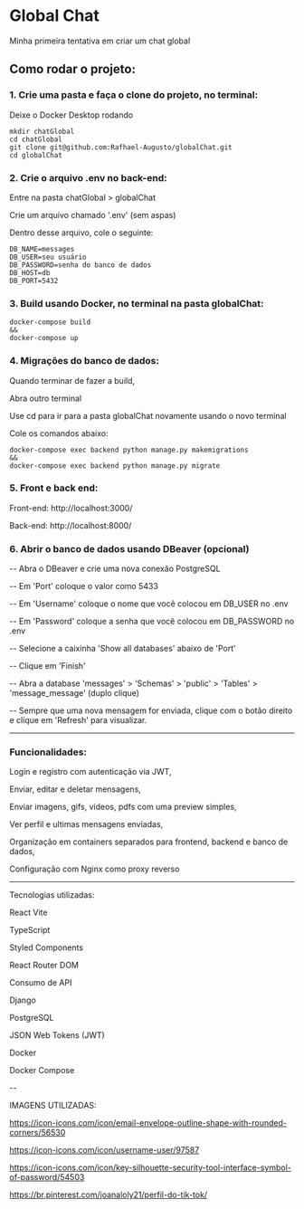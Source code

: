 # Global Chat

Minha primeira tentativa em criar um chat global

## Como rodar o projeto:

### 1. Crie uma pasta e faça o clone do projeto, no terminal:
   Deixe o Docker Desktop rodando
```
mkdir chatGlobal
cd chatGlobal
git clone git@github.com:Rafhael-Augusto/globalChat.git
cd globalChat
```

### 2. Crie o arquivo .env no back-end:

   Entre na pasta chatGlobal > globalChat
   
   Crie um arquivo chamado '.env' (sem aspas)

   Dentro desse arquivo, cole o seguinte:
```
DB_NAME=messages
DB_USER=seu usuário
DB_PASSWORD=senha do banco de dados
DB_HOST=db
DB_PORT=5432
```
### 3. Build usando Docker, no terminal na pasta globalChat:
```
docker-compose build
&&
docker-compose up
```
### 4. Migrações do banco de dados:

   Quando terminar de fazer a build,

   Abra outro terminal
   
   Use cd para ir para a pasta globalChat novamente usando o novo terminal
   
   Cole os comandos abaixo:
```
docker-compose exec backend python manage.py makemigrations
&&
docker-compose exec backend python manage.py migrate
```
### 5. Front e back end:

   Front-end: http://localhost:3000/
   
   Back-end: http://localhost:8000/

### 6. Abrir o banco de dados usando DBeaver (opcional) 

-- Abra o DBeaver e crie uma nova conexão PostgreSQL

-- Em 'Port' coloque o valor como 5433

-- Em 'Username' coloque o nome que você colocou em DB_USER no .env

-- Em 'Password' coloque a senha que você colocou em DB_PASSWORD no .env

-- Selecione a caixinha 'Show all databases' abaixo de 'Port'

-- Clique em 'Finish'

-- Abra a database 'messages' > 'Schemas' > 'public' > 'Tables' > 'message_message' (duplo clique)

-- Sempre que uma nova mensagem for enviada, clique com o botão direito e clique em 'Refresh' para visualizar.


----------

### Funcionalidades:

Login e registro com autenticação via JWT,

Enviar, editar e deletar mensagens,

Enviar imagens, gifs, videos, pdfs com uma preview simples,

Ver perfil e ultimas mensagens enviadas,

Organização em containers separados para frontend, backend e banco de dados,

Configuração com Nginx como proxy reverso

----------

Tecnologias utilizadas:

React Vite

TypeScript

Styled Components

React Router DOM

Consumo de API

Django

PostgreSQL

JSON Web Tokens (JWT)

Docker

Docker Compose

--

IMAGENS UTILIZADAS:

https://icon-icons.com/icon/email-envelope-outline-shape-with-rounded-corners/56530

https://icon-icons.com/icon/username-user/97587

https://icon-icons.com/icon/key-silhouette-security-tool-interface-symbol-of-password/54503

https://br.pinterest.com/joanaloly21/perfil-do-tik-tok/


